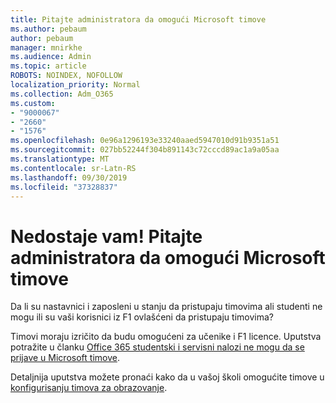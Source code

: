 ```yaml
---
title: Pitajte administratora da omogući Microsoft timove
ms.author: pebaum
author: pebaum
manager: mnirkhe
ms.audience: Admin
ms.topic: article
ROBOTS: NOINDEX, NOFOLLOW
localization_priority: Normal
ms.collection: Adm_O365
ms.custom:
- "9000067"
- "2660"
- "1576"
ms.openlocfilehash: 0e96a1296193e33240aaed5947010d91b9351a51
ms.sourcegitcommit: 027bb52244f304b891143c72cccd89ac1a9a05aa
ms.translationtype: MT
ms.contentlocale: sr-Latn-RS
ms.lasthandoff: 09/30/2019
ms.locfileid: "37328837"
---
```

# <a name="youre-missing-out-ask-your-admin-to-enable-microsoft-teams"></a>Nedostaje vam! Pitajte administratora da omogući Microsoft timove

Da li su nastavnici i zaposleni u stanju da pristupaju timovima ali studenti ne mogu ili su vaši korisnici iz F1 ovlašćeni da pristupaju timovima?

Timovi moraju izričito da budu omogućeni za učenike i F1 licence. Uputstva potražite u članku [Office 365 studentski i servisni nalozi ne mogu da se prijave u Microsoft timove](https://docs.microsoft.com/microsoftteams/troubleshoot/teams-sign-in/office-365-accounts-cannot-sign-in). 

Detaljnija uputstva možete pronaći kako da u vašoj školi omogućite timove u [konfigurisanju timova za obrazovanje](https://docs.microsoft.com/microsoft-365/education/deploy/set-up-teams-for-education). 